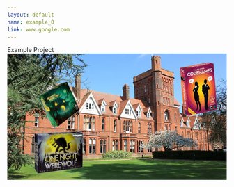 ```yaml
---
layout: default
name: example_0
link: www.google.com
---
```


Example Project
![hmm boardgames](/assets/images/header_edit.jpg)
